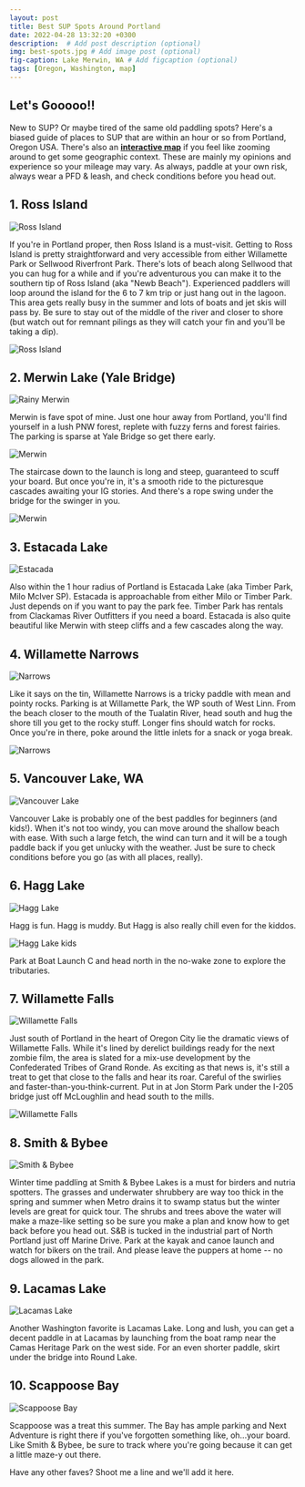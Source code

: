 ```yaml
---
layout: post
title: Best SUP Spots Around Portland
date: 2022-04-28 13:32:20 +0300
description:  # Add post description (optional)
img: best-spots.jpg # Add image post (optional)
fig-caption: Lake Merwin, WA # Add figcaption (optional)
tags: [Oregon, Washington, map]
---
```


## Let's Gooooo!!
New to SUP? Or maybe tired of the same old paddling spots? Here's a biased guide of places to SUP that are within an hour or so from Portland, Oregon USA. There's also an **[interactive map]({{site.baseurl}}/spots/)** if you feel like zooming around to get some geographic context. These are mainly my opinions and experience so your mileage may vary. As always, paddle at your own risk, always wear a PFD & leash, and check conditions before you head out.


## 1. Ross Island

![Ross Island]({{site.baseurl}}/assets/img/ross-island-1.jpeg)

If you're in Portland proper, then Ross Island is a must-visit. Getting to Ross Island is pretty straightforward and very accessible from either Willamette Park or Sellwood Riverfront Park. There's lots of beach along Sellwood that you can hug for a while and if you're adventurous you can make it to the southern tip of Ross Island (aka "Newb Beach"). Experienced paddlers will loop around the island for the 6 to 7 km trip or just hang out in the lagoon. This area gets really busy in the summer and lots of boats and jet skis will pass by. Be sure to stay out of the middle of the river and closer to shore (but watch out for remnant pilings as they will catch your fin and you'll be taking a dip).

![Ross Island]({{site.baseurl}}/assets/img/ross-island-3.jpeg)

## 2. Merwin Lake (Yale Bridge)

![Rainy Merwin]({{site.baseurl}}/assets/img/merwin-rain.jpg)

Merwin is fave spot of mine. Just one hour away from Portland, you'll find yourself in a lush PNW forest, replete with fuzzy ferns and forest fairies. The parking is sparse at Yale Bridge so get there early. 

![Merwin]({{site.baseurl}}/assets/img/merwin-2.jpeg)

The staircase down to the launch is long and steep, guaranteed to scuff your board. But once you're in, it's a smooth ride to the picturesque cascades awaiting your IG stories. And there's a rope swing under the bridge for the swinger in you.

![Merwin]({{site.baseurl}}/assets/img/merwin.jpg)

## 3. Estacada Lake

![Estacada]({{site.baseurl}}/assets/img/estacada-lake.jpeg)

Also within the 1 hour radius of Portland is Estacada Lake (aka Timber Park, Milo McIver SP). Estacada is approachable from either Milo or Timber Park. Just depends on if you want to pay the park fee. Timber Park has rentals from Clackamas River Outfitters if you need a board. Estacada is also quite beautiful like Merwin with steep cliffs and a few cascades along the way.

## 4. Willamette Narrows

![Narrows]({{site.baseurl}}/assets/img/narrows.jpeg)

Like it says on the tin, Willamette Narrows is a tricky paddle with mean and pointy rocks. Parking is at Willamette Park, the WP south of West Linn. From the beach closer to the mouth of the Tualatin River, head south and hug the shore till you get to the rocky stuff. Longer fins should watch for rocks.  Once you're in there, poke around the little inlets for a snack or yoga break.

![Narrows]({{site.baseurl}}/assets/img/narrows-2.jpeg)

## 5. Vancouver Lake, WA

![Vancouver Lake]({{site.baseurl}}/assets/img/vancouver-lake.jpeg)

Vancouver Lake is probably one of the best paddles for beginners (and kids!). When it's not too windy, you can move around the shallow beach with ease. With such a large fetch, the wind can turn and it will be a tough paddle back if you get unlucky with the weather. Just be sure to check conditions before you go (as with all places, really).

## 6. Hagg Lake

![Hagg Lake]({{site.baseurl}}/assets/img/hagg-lake.jpeg)

Hagg is fun. Hagg is muddy. But Hagg is also really chill even for the kiddos. 

![Hagg Lake kids]({{site.baseurl}}/assets/img/hagg-sup.gif)

Park at Boat Launch C and head north in the no-wake zone to explore the tributaries.

<!-- ![Hagg Lake Movie]({{site.baseurl}}/assets/img/hagg.mp4) -->

## 7. Willamette Falls

![Willamette Falls]({{site.baseurl}}/assets/img/willamette-falls-2.jpeg)

Just south of Portland in the heart of Oregon City lie the dramatic views of Willamette Falls. While it's lined by derelict buildings ready for the next zombie film, the area is slated for a mix-use development by the Confederated Tribes of Grand Ronde. As exciting as that news is, it's still a treat to get that close to the falls and hear its roar. Careful of the swirlies and faster-than-you-think-current. Put in at Jon Storm Park under the I-205 bridge just off McLoughlin and head south to the mills.

![Willamette Falls]({{site.baseurl}}/assets/img/willamette-falls-1.jpeg)

## 8. Smith & Bybee

![Smith & Bybee]({{site.baseurl}}/assets/img/s&b.jpeg)

Winter time paddling at Smith & Bybee Lakes is a must for birders and nutria spotters. The grasses and underwater shrubbery are way too thick in the spring and summer when Metro drains it to swamp status but the winter levels are great for quick tour. The shrubs and trees above the water will make a maze-like setting so be sure you make a plan and know how to get back before you head out. S&B is tucked in the industrial part of North Portland just off Marine Drive. Park at the kayak and canoe launch and watch for bikers on the trail. And please leave the puppers at home -- no dogs allowed in the park.

## 9. Lacamas Lake

![Lacamas Lake]({{site.baseurl}}/assets/img/lacamas.jpeg)

Another Washington favorite is Lacamas Lake. Long and lush, you can get a decent paddle in at Lacamas by launching from the boat ramp near the Camas Heritage Park on the west side. For an even shorter paddle, skirt under the bridge into Round Lake.

## 10. Scappoose Bay

![Scappoose Bay]({{site.baseurl}}/assets/img/scappoose.jpeg)

Scappoose was a treat this summer. The Bay has ample parking and Next Adventure is right there if you've forgotten something like, oh...your board. Like Smith & Bybee, be sure to track where you're going because it can get a little maze-y out there.

Have any other faves? Shoot me a line and we'll add it here.